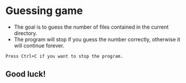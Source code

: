 # Guessing game

- The goal is to guess the number of files contained in the current 
directory.
- The program will stop if you guess the number correctly, otherwise 
it will continue forever.

```
Press Ctrl+C if you want to stop the program.
```
## Good luck!
